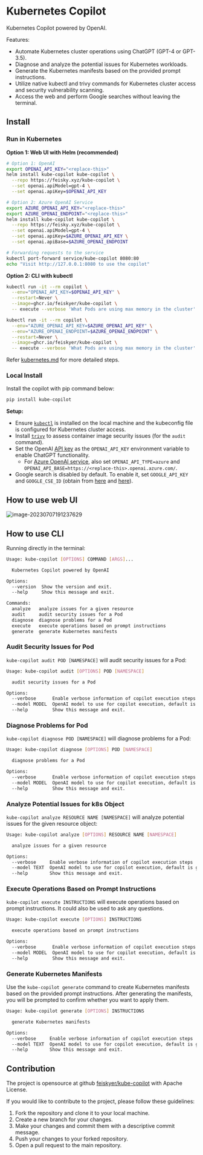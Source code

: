 # Kubernetes Copilot

Kubernetes Copilot powered by OpenAI.

Features:

- Automate Kubernetes cluster operations using ChatGPT (GPT-4 or GPT-3.5).
- Diagnose and analyze the potential issues for Kubernetes workloads.
- Generate the Kubernetes manifests based on the provided prompt instructions.
- Utilize native kubectl and trivy commands for Kubernetes cluster access and security vulnerability scanning.
- Access the web and perform Google searches without leaving the terminal.

## Install

### Run in Kubernetes

**Option 1: Web UI with Helm (recommended)**

```sh
# Option 1: OpenAI
export OPENAI_API_KEY="<replace-this>"
helm install kube-copilot kube-copilot \
  --repo https://feisky.xyz/kube-copilot \
  --set openai.apiModel=gpt-4 \
  --set openai.apiKey=$OPENAI_API_KEY

# Option 2: Azure OpenAI Service
export AZURE_OPENAI_API_KEY="<replace-this>"
export AZURE_OPENAI_ENDPOINT="<replace-this>"
helm install kube-copilot kube-copilot \
  --repo https://feisky.xyz/kube-copilot \
  --set openai.apiModel=gpt-4 \
  --set openai.apiKey=$AZURE_OPENAI_API_KEY \
  --set openai.apiBase=$AZURE_OPENAI_ENDPOINT

# Forwarding requests to the service
kubectl port-forward service/kube-copilot 8080:80
echo "Visit http://127.0.0.1:8080 to use the copilot"
```

**Option 2: CLI with kubectl**

```sh
kubectl run -it --rm copilot \
  --env="OPENAI_API_KEY=$OPENAI_API_KEY" \
  --restart=Never \
  --image=ghcr.io/feiskyer/kube-copilot \
  -- execute --verbose 'What Pods are using max memory in the cluster'

kubectl run -it --rm copilot \
  --env="AZURE_OPENAI_API_KEY=$AZURE_OPENAI_API_KEY" \
  --env="AZURE_OPENAI_ENDPOINT=$AZURE_OPENAI_ENDPOINT" \
  --restart=Never \
  --image=ghcr.io/feiskyer/kube-copilot \
  -- execute --verbose 'What Pods are using max memory in the cluster'
```

Refer [kubernetes.md](kubernetes.md) for more detailed steps.

### Local Install

Install the copilot with pip command below:

```sh
pip install kube-copilot
```

**Setup:**

- Ensure [`kubectl`](https://kubernetes.io/docs/tasks/tools/install-kubectl-linux/) is installed on the local machine and the kubeconfig file is configured for Kubernetes cluster access.
- Install [`trivy`](https://github.com/aquasecurity/trivy) to assess container image security issues (for the `audit` command).
- Set the OpenAI [API key](https://platform.openai.com/account/api-keys) as the `OPENAI_API_KEY` environment variable to enable ChatGPT functionality.
  - For [Azure OpenAI service](https://learn.microsoft.com/en-us/azure/cognitive-services/openai/quickstart?tabs=command-line&pivots=rest-api#retrieve-key-and-endpoint), also set `OPENAI_API_TYPE=azure` and `OPENAI_API_BASE=https://<replace-this>.openai.azure.com/`.
- Google search is disabled by default. To enable it, set `GOOGLE_API_KEY` and `GOOGLE_CSE_ID` (obtain from [here](https://cloud.google.com/docs/authentication/api-keys?visit_id=638154888929258210-4085587461) and [here](http://www.google.com/cse/)).

## How to use web UI

![image-20230707191237629](assets/preview.jpg)

## How to use CLI

Running directly in the terminal:

```sh
Usage: kube-copilot [OPTIONS] COMMAND [ARGS]...

  Kubernetes Copilot powered by OpenAI

Options:
  --version  Show the version and exit.
  --help     Show this message and exit.

Commands:
  analyze   analyze issues for a given resource
  audit     audit security issues for a Pod
  diagnose  diagnose problems for a Pod
  execute   execute operations based on prompt instructions
  generate  generate Kubernetes manifests
```

### Audit Security Issues for Pod

`kube-copilot audit POD [NAMESPACE]` will audit security issues for a Pod:

```sh
Usage: kube-copilot audit [OPTIONS] POD [NAMESPACE]

  audit security issues for a Pod

Options:
  --verbose      Enable verbose information of copilot execution steps
  --model MODEL  OpenAI model to use for copilot execution, default is gpt-4
  --help         Show this message and exit.
```

### Diagnose Problems for Pod

`kube-copilot diagnose POD [NAMESPACE]` will diagnose problems for a Pod:

```sh
Usage: kube-copilot diagnose [OPTIONS] POD [NAMESPACE]

  diagnose problems for a Pod

Options:
  --verbose      Enable verbose information of copilot execution steps
  --model MODEL  OpenAI model to use for copilot execution, default is gpt-4
  --help         Show this message and exit.
```

### Analyze Potential Issues for k8s Object

`kube-copilot analyze RESOURCE NAME [NAMESPACE]` will analyze potential issues for the given resource object:

```sh
Usage: kube-copilot analyze [OPTIONS] RESOURCE NAME [NAMESPACE]

  analyze issues for a given resource

Options:
  --verbose     Enable verbose information of copilot execution steps
  --model TEXT  OpenAI model to use for copilot execution, default is gpt-4
  --help        Show this message and exit.
```

### Execute Operations Based on Prompt Instructions

`kube-copilot execute INSTRUCTIONS` will execute operations based on prompt instructions.
It could also be used to ask any questions.

```sh
Usage: kube-copilot execute [OPTIONS] INSTRUCTIONS

  execute operations based on prompt instructions

Options:
  --verbose      Enable verbose information of copilot execution steps
  --model MODEL  OpenAI model to use for copilot execution, default is gpt-4
  --help         Show this message and exit.
```

### Generate Kubernetes Manifests

Use the `kube-copilot generate` command to create Kubernetes manifests based on
the provided prompt instructions. After generating the manifests, you will be
prompted to confirm whether you want to apply them.

```sh
Usage: kube-copilot generate [OPTIONS] INSTRUCTIONS

  generate Kubernetes manifests

Options:
  --verbose     Enable verbose information of copilot execution steps
  --model TEXT  OpenAI model to use for copilot execution, default is gpt-4
  --help        Show this message and exit.
```

## Contribution

The project is opensource at github [feiskyer/kube-copilot](https://github.com/feiskyer/kube-copilot) with Apache License.

If you would like to contribute to the project, please follow these guidelines:

1. Fork the repository and clone it to your local machine.
2. Create a new branch for your changes.
3. Make your changes and commit them with a descriptive commit message.
4. Push your changes to your forked repository.
5. Open a pull request to the main repository.
